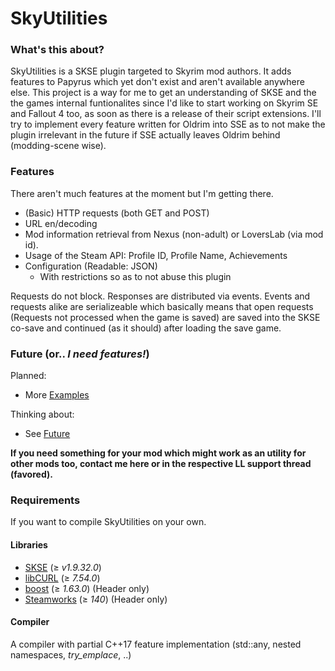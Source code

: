 # SkyUtilities

### What's this about?

SkyUtilities is a SKSE plugin targeted to Skyrim mod authors. It adds features to Papyrus which yet don't exist and aren't available anywhere else. 
This project is a way for me to get an understanding of SKSE and the the games internal funtionalites since I'd like to start working on Skyrim SE and Fallout 4 too, as soon as there is a release of their script extensions. I'll try to implement every feature written for Oldrim into SSE as to not make the plugin irrelevant in the future if SSE actually leaves Oldrim behind (modding-scene wise).

### Features 

There aren't much features at the moment but I'm getting there. 

+ (Basic) HTTP requests (both GET and POST)
+ URL en/decoding 
+ Mod information retrieval from Nexus (non-adult) or LoversLab (via mod id).
+ Usage of the Steam API: Profile ID, Profile Name, Achievements
+ Configuration (Readable: JSON) 
  + With restrictions so as to not abuse this plugin

Requests do not block. Responses are distributed via events. Events and requests alike are serializeable which basically means that open requests (Requests not processed when the game is saved) are saved into the SKSE co-save and continued (as it should) after loading the save game.

### Future (or.. *I need features!*)

Planned:
+ More [Examples][repo_examples_link]

Thinking about:
+ See [Future][repo_future_link]

**If you need something for your mod which might work as an utility for other mods too, contact me here or in the respective LL support thread (favored).**

### Requirements

If you want to compile SkyUtilities on your own. 

#### Libraries 

+ [SKSE][site_skse] (≥ *v1.9.32.0*)
+ [libCURL][site_curl] (≥ *7.54.0*)
+ [boost][site_boost] (≥ *1.63.0*) (Header only)
+ [Steamworks][site_steamworks] (≥ *140*) (Header only)

#### Compiler

A compiler with partial C++17 feature implementation (std::any, nested namespaces, *try_emplace*, ..)

[site_skse]: http://skse.silverlock.org
[site_curl]: https://curl.haxx.se/
[site_boost]: http://www.boost.org
[site_steamworks]: https://partner.steamgames.com/home
[repo_future_link]: https://github.com/sereni-ty/SkyUtilities/blob/master/Future.md#thoughts
[repo_examples_link]: https://github.com/sereni-ty/SkyUtilities/blob/master/Examples.md
